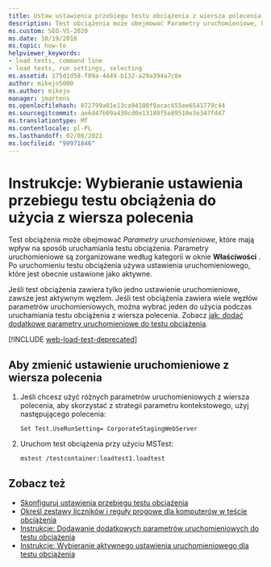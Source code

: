```yaml
---
title: Ustaw ustawienia przebiegu testu obciążenia z wiersza polecenia
description: Test obciążenia może obejmować Parametry uruchomieniowe, które mają wpływ na sposób uruchamiania testu obciążenia. Dowiedz się, jak ładować Parametry uruchomieniowe z wiersza polecenia.
ms.custom: SEO-VS-2020
ms.date: 10/19/2016
ms.topic: how-to
helpviewer_keywords:
- load tests, command line
- load tests, run settings, selecting
ms.assetid: 175d1d58-f09a-4449-b132-a29a394a7c8e
author: mikejo5000
ms.author: mikejo
manager: jmartens
ms.openlocfilehash: 872799a01e13ca94108f9acac655ee6541779c44
ms.sourcegitcommit: ae6d47b09a439cd0e13180f5e89510e3e347fd47
ms.translationtype: MT
ms.contentlocale: pl-PL
ms.lasthandoff: 02/08/2021
ms.locfileid: "99971846"
---
```

# <a name="how-to-select-a-load-test-run-setting-to-use-from-the-command-line"></a>Instrukcje: Wybieranie ustawienia przebiegu testu obciążenia do użycia z wiersza polecenia

Test obciążenia może obejmować *Parametry uruchomieniowe*, które mają wpływ na sposób uruchamiania testu obciążenia. Parametry uruchomieniowe są zorganizowane według kategorii w oknie **Właściwości** . Po uruchomieniu testu obciążenia używa ustawienia uruchomieniowego, które jest obecnie ustawione jako aktywne.

Jeśli test obciążenia zawiera tylko jedno ustawienie uruchomieniowe, zawsze jest aktywnym węzłem. Jeśli test obciążenia zawiera wiele węzłów parametrów uruchomieniowych, można wybrać jeden do użycia podczas uruchamiania testu obciążenia z wiersza polecenia. Zobacz [jak: dodać dodatkowe parametry uruchomieniowe do testu obciążenia](../test/how-to-add-additional-run-settings-to-a-load-test.md).

[!INCLUDE [web-load-test-deprecated](includes/web-load-test-deprecated.md)]

## <a name="to-change-the-run-setting-from-the-command-line"></a>Aby zmienić ustawienie uruchomieniowe z wiersza polecenia

1. Jeśli chcesz użyć różnych parametrów uruchomieniowych z wiersza polecenia, aby skorzystać z strategii parametru kontekstowego, użyj następującego polecenia:

    `Set Test.UseRunSetting= CorporateStagingWebServer`

2. Uruchom test obciążenia przy użyciu MSTest:

    `mstest /testcontainer:loadtest1.loadtest`

## <a name="see-also"></a>Zobacz też

- [Skonfiguruj ustawienia przebiegu testu obciążenia](../test/configure-load-test-run-settings.md)
- [Określ zestawy liczników i reguły progowe dla komputerów w teście obciążenia](../test/specify-counter-sets-and-threshold-rules-for-load-testing.md)
- [Instrukcje: Dodawanie dodatkowych parametrów uruchomieniowych do testu obciążenia](../test/how-to-add-additional-run-settings-to-a-load-test.md)
- [Instrukcje: Wybieranie aktywnego ustawienia uruchomieniowego dla testu obciążenia](../test/how-to-select-the-active-run-setting-for-a-load-test.md)
